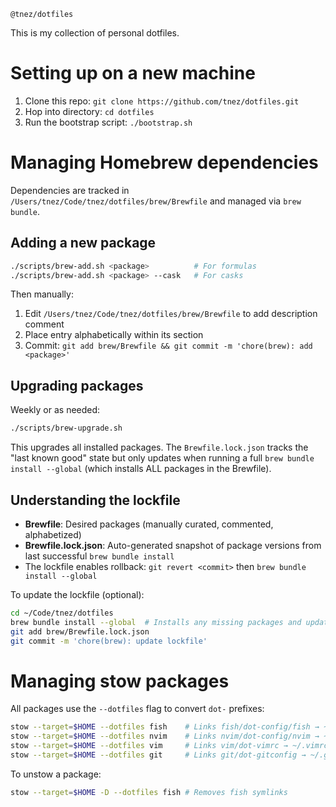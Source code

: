 `@tnez/dotfiles`

This is my collection of personal dotfiles.

# Setting up on a new machine

1. Clone this repo: `git clone https://github.com/tnez/dotfiles.git`
1. Hop into directory: `cd dotfiles`
1. Run the bootstrap script: `./bootstrap.sh`

# Managing Homebrew dependencies

Dependencies are tracked in `/Users/tnez/Code/tnez/dotfiles/brew/Brewfile` and managed via `brew bundle`.

## Adding a new package

```bash
./scripts/brew-add.sh <package>          # For formulas
./scripts/brew-add.sh <package> --cask   # For casks
```

Then manually:
1. Edit `/Users/tnez/Code/tnez/dotfiles/brew/Brewfile` to add description comment
2. Place entry alphabetically within its section
3. Commit: `git add brew/Brewfile && git commit -m 'chore(brew): add <package>'`

## Upgrading packages

Weekly or as needed:

```bash
./scripts/brew-upgrade.sh
```

This upgrades all installed packages. The `Brewfile.lock.json` tracks the "last known good" state but only updates when running a full `brew bundle install --global` (which installs ALL packages in the Brewfile).

## Understanding the lockfile

- **Brewfile**: Desired packages (manually curated, commented, alphabetized)
- **Brewfile.lock.json**: Auto-generated snapshot of package versions from last successful `brew bundle install`
- The lockfile enables rollback: `git revert <commit>` then `brew bundle install --global`

To update the lockfile (optional):
```bash
cd ~/Code/tnez/dotfiles
brew bundle install --global  # Installs any missing packages and updates lockfile
git add brew/Brewfile.lock.json
git commit -m 'chore(brew): update lockfile'
```

# Managing stow packages

All packages use the `--dotfiles` flag to convert `dot-` prefixes:

```bash
stow --target=$HOME --dotfiles fish    # Links fish/dot-config/fish → ~/.config/fish
stow --target=$HOME --dotfiles nvim    # Links nvim/dot-config/nvim → ~/.config/nvim
stow --target=$HOME --dotfiles vim     # Links vim/dot-vimrc → ~/.vimrc
stow --target=$HOME --dotfiles git     # Links git/dot-gitconfig → ~/.gitconfig
```

To unstow a package:

```bash
stow --target=$HOME -D --dotfiles fish # Removes fish symlinks
```
